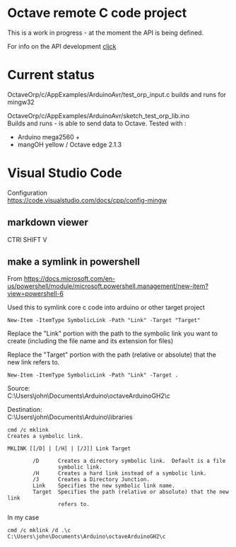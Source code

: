 # Octave remote C code project

This is a work in progress - at the moment the API is being defined.  

For info on the API development [click](../docs/remoteC_api/cpp_orp_microApi.md) 

# Current status
OctaveOrp/c/AppExamples/ArduinoAvr/test_orp_input.c builds and runs for mingw32 

OctaveOrp/c/AppExamples/ArduinoAvr/sketch_test_orp_lib.ino  
Builds and runs - is able to send data to Octave. Tested with :
* Arduino mega2560 +
* mangOH yellow / Octave edge 2.1.3 


# Visual Studio Code

Configuration  
https://code.visualstudio.com/docs/cpp/config-mingw

## markdown viewer
CTRl SHIFT V

## make a symlink in powershell
From 
https://docs.microsoft.com/en-us/powershell/module/microsoft.powershell.management/new-item?view=powershell-6


Used this to symlink core c code into arduino or other target project

```
New-Item -ItemType SymbolicLink -Path "Link" -Target "Target"
```
Replace the "Link" portion with the path to the symbolic link you want 
 to create (including the file name and its extension for files)

Replace the "Target" portion with the path (relative or absolute) that
 the new link refers to.

```
New-Item -ItemType SymbolicLink -Path "Link" -Target .
```

Source:  
C:\Users\john\Documents\Arduino\octaveArduinoGH2\c  

Destination:  
C:\Users\john\Documents\Arduino\libraries  



```
cmd /c mklink
Creates a symbolic link.

MKLINK [[/D] | [/H] | [/J]] Link Target

        /D      Creates a directory symbolic link.  Default is a file
                symbolic link.
        /H      Creates a hard link instead of a symbolic link.
        /J      Creates a Directory Junction.
        Link    Specifies the new symbolic link name.
        Target  Specifies the path (relative or absolute) that the new link
                refers to.
```

In my case
```
cmd /c mklink /d .\c C:\Users\john\Documents\Arduino\octaveArduinoGH2\c
```